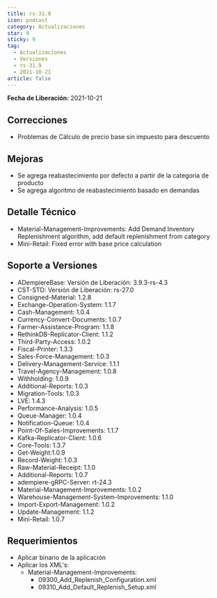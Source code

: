 ```yaml
---
title: rs-31.9
icon: podcast
category: Actualizaciones
star: 9
sticky: 9
tag:
  - Actualizaciones
  - Versiones
  - rs-31.9
  - 2021-10-21
article: false
---
```


**Fecha de Liberación:** 2021-10-21

## Correcciones

- Problemas de Cálculo de precio base sin impuesto para descuento

## Mejoras

- Se agrega reabastecimiento por defecto a partir de la categoría de producto
- Se agrega algoritmo de reabastecimiento basado en demandas

## Detalle Técnico

- Material-Management-Improvements: Add Demand Inventory Replenishment algorithm, add default replenishment from category
- Mini-Retail: Fixed error with base price calculation

## Soporte a Versiones

- ADempiereBase: Versión de Liberación: 3.9.3-rs-4.3
- CST-STD: Versión de Liberación: rs-27.0
- Consigned-Material: 1.2.8
- Exchange-Operation-System: 1.1.7
- Cash-Management: 1.0.4
- Currency-Convert-Documents: 1.0.7
- Farmer-Assistance-Program: 1.1.8
- RethinkDB-Replicator-Client: 1.1.2
- Third-Party-Access: 1.0.2
- Fiscal-Printer: 1.3.3
- Sales-Force-Management: 1.0.3
- Delivery-Management-Service: 1.1.1
- Travel-Agency-Management: 1.0.8
- Withholding: 1.0.9
- Additional-Reports: 1.0.3
- Migration-Tools: 1.0.3
- LVE: 1.4.3
- Performance-Analysis: 1.0.5
- Queue-Manager: 1.0.4
- Notification-Queue: 1.0.4
- Point-Of-Sales-Improvements: 1.1.7
- Kafka-Replicator-Client: 1.0.6
- Core-Tools: 1.3.7
- Get-Weight:1.0.9
- Record-Weight: 1.0.3
- Raw-Material-Receipt: 1.1.0
- Additional-Reports: 1.0.7
- adempiere-gRPC-Server: rt-24.3
- Material-Management-Improvements: 1.0.2
- Warehouse-Management-System-Improvements: 1.1.0
- Import-Export-Management: 1.0.2
- Update-Management: 1.1.2
- Mini-Retail: 1.0.7

## Requerimientos

- Aplicar binario de la aplicación
- Aplicar los XML's:
  - Material-Management-Improvements:
    - 09300_Add_Replenish_Configuration.xml
    - 09310_Add_Default_Replenish_Setup.xml
